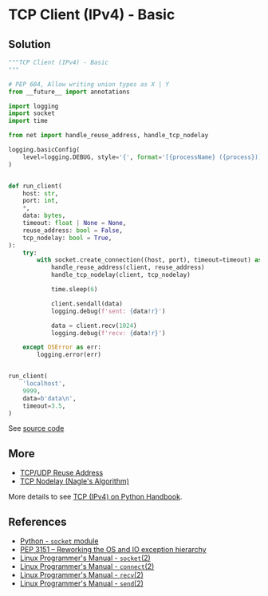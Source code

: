 # TCP Client (IPv4) - Basic

## Solution

```python
"""TCP Client (IPv4) - Basic
"""

# PEP 604, Allow writing union types as X | Y
from __future__ import annotations

import logging
import socket
import time

from net import handle_reuse_address, handle_tcp_nodelay

logging.basicConfig(
    level=logging.DEBUG, style='{', format='[{processName} ({process})] {message}'
)


def run_client(
    host: str,
    port: int,
    *,
    data: bytes,
    timeout: float | None = None,
    reuse_address: bool = False,
    tcp_nodelay: bool = True,
):
    try:
        with socket.create_connection((host, port), timeout=timeout) as client:
            handle_reuse_address(client, reuse_address)
            handle_tcp_nodelay(client, tcp_nodelay)

            time.sleep(6)

            client.sendall(data)
            logging.debug(f'sent: {data!r}')

            data = client.recv(1024)
            logging.debug(f'recv: {data!r}')

    except OSError as err:
        logging.error(err)


run_client(
    'localhost',
    9999,
    data=b'data\n',
    timeout=3.5,
)
```

See [source code](https://github.com/leven-cn/python-cookbook/blob/main/examples/core/tcp_client_ipv4_basic.py)

## More

- [TCP/UDP Reuse Address](net_reuse_address)
- [TCP Nodelay (Nagle's Algorithm)](tcp_nodelay)

More details to see [TCP (IPv4) on Python Handbook](https://leven-cn.github.io/python-handbook/recipes/core/tcp_ipv4).

## References

- [Python - `socket` module](https://docs.python.org/3/library/socket.html)
- [PEP 3151 – Reworking the OS and IO exception hierarchy](https://peps.python.org/pep-3151/)
- [Linux Programmer's Manual - `socket`(2)](https://manpages.debian.org/bullseye/manpages-dev/socket.2.en.html)
- [Linux Programmer's Manual - `connect`(2)](https://manpages.debian.org/bullseye/manpages-dev/connect.2.en.html)
- [Linux Programmer's Manual - `recv`(2)](https://manpages.debian.org/bullseye/manpages-dev/recv.2.en.html)
- [Linux Programmer's Manual - `send`(2)](https://manpages.debian.org/bullseye/manpages-dev/send.2.en.html)
